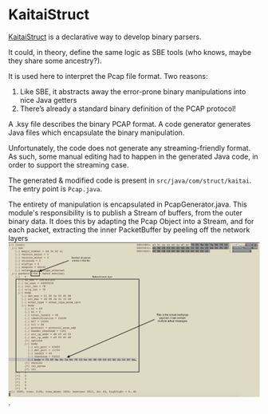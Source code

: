 # KaitaiStruct

[KaitaiStruct](https://kaitai.io) is a declarative way to develop binary parsers.
 
 It could, in theory, define the same logic as SBE tools (who knows, maybe they share some ancestry?).
 
 It is used here to interpret the Pcap file format. Two reasons:
1. Like SBE, it abstracts away the error-prone binary manipulations into nice Java getters
2. There’s already a standard binary definition of the PCAP protocol!

 A .ksy file describes the binary PCAP format. A code generator generates Java files which encapsulate the binary manipulation.
 
 Unfortunately, the code does not generate any streaming-friendly format. As such, some manual editing had to happen in the generated Java code, in order to support the streaming case.
 
 The generated & modified code is present in `src/java/com/struct/kaitai`. The entry point is `Pcap.java`.
 
 The entirety of manipulation is encapsulated in PcapGenerator.java. This module's responsibility is to publish a Stream of buffers, from the outer binary data. It does this by adapting the Pcap Object into a Stream<Packet>, and for each packet, extracting the inner PacketBuffer by peeling off the network layers ![network layers](pcap_exploration.png). 
